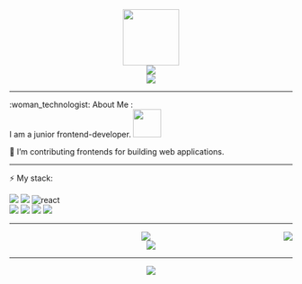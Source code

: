 <div id="header" align="center">
  <img src="https://media.giphy.com/media/v1.Y2lkPTc5MGI3NjExMGVjN2Y3ODYzOWVhMTVmNDY5NDY5NDY0ZjNlMmNkMWI2NjdhNWIzZSZjdD1n/2IudUHdI075HL02Pkk/giphy.gif" width="100"/>
  <div id="badges">
    <a href="https://t.me/Sondrr"> 
      <img src="https://shields.io/badge/telegram-orange?logo=telegram&logoColor=black&style=for-the-badge"/> 
    </a>
  </div>
  <div>
    <img src="https://komarev.com/ghpvc/?username=Ten-Dark&color=orange&style=for-the-badge"/>
  </div>
</div>

---

<div>
:woman_technologist: About Me :
</div>
<div>
I am a junior frontend-developer.    <img src="https://media.giphy.com/media/lcs5BL0NIM4WMv61a9/giphy.gif" width="50">

:telescope: I’m contributing frontends for building web applications.

---

:zap: My stack:
<div>
      <div>
        <img src="https://img.shields.io/badge/JavaScript-black?labelColor=black&logo=JavaScript&logoColor=F7DF1E&style=for-the-badge"/>
        <img src="https://img.shields.io/badge/TypeScript-black?labelColor=black&logo=TypeScript&logoColor=3178C6&style=for-the-badge"/>
        <img src="https://img.shields.io/badge/React-black?labelColor=black&&logo=React&logoColor=61DAFB&style=for-the-badge" alt="react"/>
      </div>
     <div>
       <img src="https://img.shields.io/badge/Node-black?labelColor=black&logo=Node.JS&logoColor=33933&style=for-the-badge"/>
       <img src="https://shields.io/badge/Docker-black?logo=Docker&logoColor=2496ED&style=for-the-badge"/>
       <img src="https://shields.io/badge/Postgre-SQL-black?logo=PostgreSQL&logoColor=41691E1&style=for-the-badge"/>
       <img src="https://img.shields.io/badge/Git-hub-orange?&labelColor=black&logo=git&logoColor=F05032&style=for-the-badge"/>
     </div>
</div>

---

<div align="center">
  <img align="right" src="https://github-readme-stats.vercel.app/api/top-langs/?username=Ten-Dark&hide_border=true&border_radius=0&layout=compact&theme=vision-friendly-dark"/> 
  <img src="https://github-readme-stats.vercel.app/api?username=Ten-Dark&show_icons=true&theme=radical&hide_border=true&border_radius=0&textColor=white&custom_title=Amir+Syleimanov+GitHub+Stats"/>
</div>
<div align="center">
  <a href="https://git.io/streak-stats"><img src="http://github-readme-streak-stats.herokuapp.com?user=Ten-Dark&theme=dark&hide_border=true&date_format=j%20M%5B%20Y%5D&exclude_days=Sun%2CMon"/></a>
</div>

---

<div align="center">
  <img src="https://media.giphy.com/media/v1.Y2lkPTc5MGI3NjExZGY2NGI1YTk4NzM0ZjA2NGMyMDc5OWNkZTRiY2Q3MDA4NDdlYWRiMCZjdD1n/vrxxqQbyRxYi6scCjT/giphy.gif"/>
</div>
